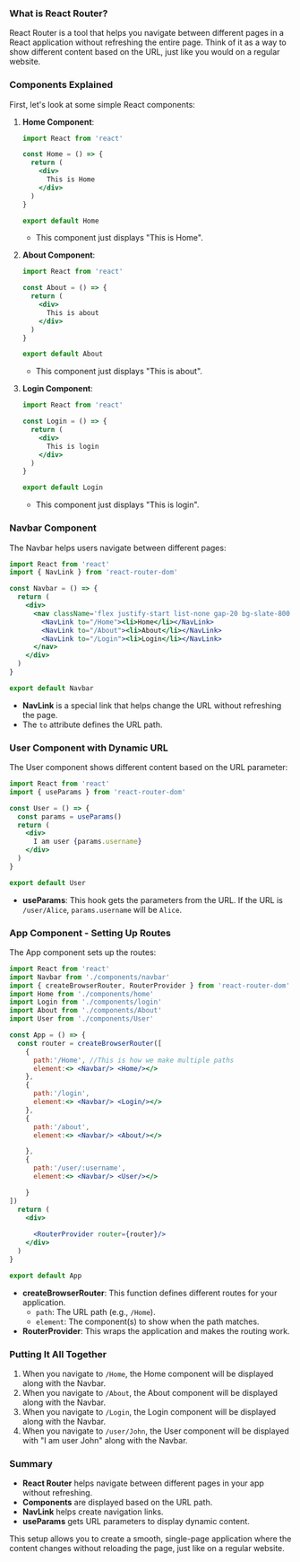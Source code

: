 ### What is React Router?

React Router is a tool that helps you navigate between different pages in a React application without refreshing the entire page. Think of it as a way to show different content based on the URL, just like you would on a regular website.

### Components Explained

First, let's look at some simple React components:

1. **Home Component**:
   ```jsx
   import React from 'react'

   const Home = () => {
     return (
       <div>
         This is Home
       </div>
     )
   }

   export default Home
   ```

   - This component just displays "This is Home".

2. **About Component**:
   ```jsx
   import React from 'react'

   const About = () => {
     return (
       <div>
         This is about
       </div>
     )
   }

   export default About
   ```

   - This component just displays "This is about".

3. **Login Component**:
   ```jsx
   import React from 'react'

   const Login = () => {
     return (
       <div>
         This is login
       </div>
     )
   }

   export default Login
   ```

   - This component just displays "This is login".

### Navbar Component

The Navbar helps users navigate between different pages:

```jsx
import React from 'react'
import { NavLink } from 'react-router-dom'

const Navbar = () => {
  return (
    <div>
      <nav className='flex justify-start list-none gap-20 bg-slate-800 content-center transition-all'>
        <NavLink to="/Home"><li>Home</li></NavLink>
        <NavLink to="/About"><li>About</li></NavLink>
        <NavLink to="/Login"><li>Login</li></NavLink>
      </nav>
    </div>
  )
}

export default Navbar
```

- **NavLink** is a special link that helps change the URL without refreshing the page.
- The `to` attribute defines the URL path.

### User Component with Dynamic URL

The User component shows different content based on the URL parameter:

```jsx
import React from 'react'
import { useParams } from 'react-router-dom'

const User = () => {
  const params = useParams()
  return (
    <div>
      I am user {params.username}
    </div>
  )
}

export default User
```

- **useParams**: This hook gets the parameters from the URL. If the URL is `/user/Alice`, `params.username` will be `Alice`.

### App Component - Setting Up Routes

The App component sets up the routes:

```jsx
import React from 'react'
import Navbar from './components/navbar'
import { createBrowserRouter, RouterProvider } from 'react-router-dom' // This is used to route between multiple pages withour refreshing
import Home from './components/home'
import Login from './components/login'
import About from './components/About'
import User from './components/User'

const App = () => {
  const router = createBrowserRouter([
    {
      path:'/Home', //This is how we make multiple paths
      element:<> <Navbar/> <Home/></>
    },
    {
      path:'/login',
      element:<> <Navbar/> <Login/></>
    },
    {
      path:'/about',
      element:<> <Navbar/> <About/></>

    },
    {
      path:'/user/:username',
      element:<> <Navbar/> <User/></>

    }
])
  return (
    <div>
      
      <RouterProvider router={router}/> 
    </div>
  )
}

export default App
```

- **createBrowserRouter**: This function defines different routes for your application.
  - `path`: The URL path (e.g., `/Home`).
  - `element`: The component(s) to show when the path matches.
- **RouterProvider**: This wraps the application and makes the routing work.

### Putting It All Together

1. When you navigate to `/Home`, the Home component will be displayed along with the Navbar.
2. When you navigate to `/About`, the About component will be displayed along with the Navbar.
3. When you navigate to `/Login`, the Login component will be displayed along with the Navbar.
4. When you navigate to `/user/John`, the User component will be displayed with "I am user John" along with the Navbar.

### Summary

- **React Router** helps navigate between different pages in your app without refreshing.
- **Components** are displayed based on the URL path.
- **NavLink** helps create navigation links.
- **useParams** gets URL parameters to display dynamic content.

This setup allows you to create a smooth, single-page application where the content changes without reloading the page, just like on a regular website.

